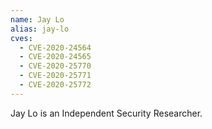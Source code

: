 ```yaml
---
name: Jay Lo
alias: jay-lo
cves:
  - CVE-2020-24564
  - CVE-2020-24565
  - CVE-2020-25770
  - CVE-2020-25771
  - CVE-2020-25772
---
```

Jay Lo is an Independent Security Researcher.